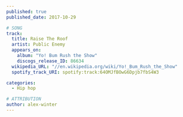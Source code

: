```yaml
---
published: true
published_date: 2017-10-29

# SONG
track:
  title: Raise The Roof
  artist: Public Enemy
  appears_on:
    album: "Yo! Bum Rush the Show"
    discogs_release_ID: 86634
  wikipedia_URL: "//en.wikipedia.org/wiki/Yo!_Bum_Rush_the_Show"
  spotify_track_URI: spotify:track:64OMJfBOwG6Dpjb7fbS4W3

categories:
  - Hip hop

# ATTRIBUTION
author: alex-winter
---
```

